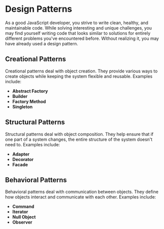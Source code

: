 # Design Patterns

As a good JavaScript developer, you strive to write clean, healthy, and maintainable code. While solving interesting and unique challenges, you may find yourself writing code that looks similar to solutions for entirely different problems you've encountered before. Without realizing it, you may have already used a design pattern.

## Creational Patterns

Creational patterns deal with object creation. They provide various ways to create objects while keeping the system flexible and reusable. Examples include:

- **Abstract Factory**
- **Builder**
- **Factory Method**
- **Singleton**

## Structural Patterns

Structural patterns deal with object composition. They help ensure that if one part of a system changes, the entire structure of the system doesn't need to. Examples include:

- **Adapter**
- **Decorator**
- **Facade**

## Behavioral Patterns

Behavioral patterns deal with communication between objects. They define how objects interact and communicate with each other. Examples include:

- **Command**
- **Iterator**
- **Null Object**
- **Observer**
